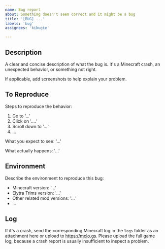 ```yaml
---
name: Bug report
about: Something doesn't seem correct and it might be a bug
title: '[BUG] ...'
labels: 'bug'
assignees: 'kikugie'

---
```


## Description

A clear and concise description of what the bug is. It's a Minecraft crash, an unexpected behavior, or something not right.

If applicable, add screenshots to help explain your problem.

## To Reproduce

Steps to reproduce the behavior:

1. Go to '...'
2. Click on '....'
3. Scroll down to '....'
4. ...

What you expect to see: '...'

What actually happens: '...'

## Environment

Describe the environment to reproduce this bug:

- Minecraft version: '...'
- Elytra Trims version: '...'
- Other related mod versions: '...'
- ...

## Log

If it's a crash, send the corresponding Minecraft log in the `logs` folder as an attachment here or upload to https://mclo.gs. Please upload the full game log, because a crash report is usually insufficient to inspect a problem.
